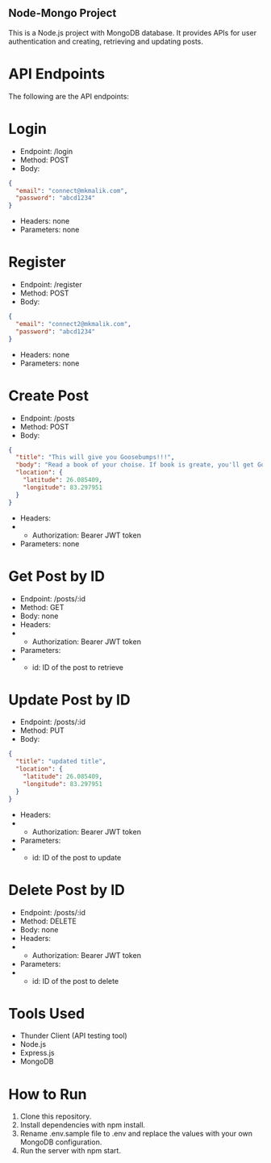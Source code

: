 ## Node-Mongo Project

This is a Node.js project with MongoDB database. It provides APIs for user authentication and creating, retrieving and updating posts.

# API Endpoints
The following are the API endpoints:

# Login
- Endpoint: /login
- Method: POST
- Body:

```json
{
  "email": "connect@mkmalik.com",
  "password": "abcd1234"
}
```
- Headers: none
- Parameters: none

# Register
- Endpoint: /register
- Method: POST
- Body:
```json
{
  "email": "connect2@mkmalik.com",
  "password": "abcd1234"
}
```
- Headers: none
- Parameters: none

# Create Post
- Endpoint: /posts
- Method: POST
- Body:
```json
{
  "title": "This will give you Goosebumps!!!",
  "body": "Read a book of your choise. If book is greate, you'll get Goosebumps.",
  "location": {
    "latitude": 26.085409,
    "longitude": 83.297951
  }
}
```
- Headers:
- - Authorization: Bearer JWT token
- Parameters: none

# Get Post by ID
- Endpoint: /posts/:id
- Method: GET
- Body: none
- Headers:
- - Authorization: Bearer JWT token
- Parameters:
- - id: ID of the post to retrieve


# Update Post by ID
- Endpoint: /posts/:id
- Method: PUT
- Body:
```json
{
  "title": "updated title",
  "location": {
    "latitude": 26.085409,
    "longitude": 83.297951
  }
}
```

- Headers:
- - Authorization: Bearer JWT token
- Parameters:
- - id: ID of the post to update

# Delete Post by ID
- Endpoint: /posts/:id
- Method: DELETE
- Body: none
- Headers:
- - Authorization: Bearer JWT token
- Parameters:
- - id: ID of the post to delete


# Tools Used
- Thunder Client (API testing tool)
- Node.js
- Express.js
- MongoDB

# How to Run
1. Clone this repository.
2. Install dependencies with npm install.
3. Rename .env.sample file to .env and replace the values with your own MongoDB configuration.
4. Run the server with npm start.